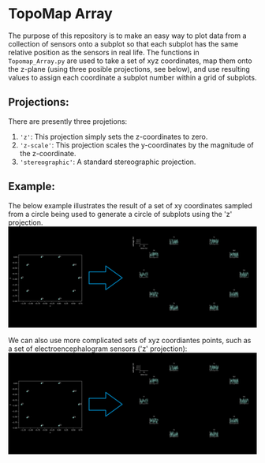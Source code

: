 # TopoMap Array
The purpose of this repository is to make an easy way to plot data from a collection of sensors
onto a subplot so that each subplot has the same relative position as the sensors in real life.
The functions in `Topomap_Array.py` are used to take a set of xyz coordinates, map them onto 
the z-plane (using three posible projections, see below), and use resulting values to assign 
each coordinate a subplot number within a grid of subplots.

## Projections:
There are presently three projetions:
1. `'z'`: This projection simply sets the z-coordinates to zero.
2. `'z-scale'`: This projection scales the y-coordinates by the magnitude of the z-coordinate.
3. `'stereographic'`: A standard stereographic projection.


## Example:
The below example illustrates the result of a set of xy coordinates sampled from a circle being 
used to generate a circle of subplots using the 'z' projection.
![Circle Array](example_figures/circle_array.png?raw=true "Title")


We can also use more complicated sets of xyz coordiantes points, such as a set of electroencephalogram sensors ('z' projection):
![Circle Array](example_figures/circle_array.png?raw=true "Title")

